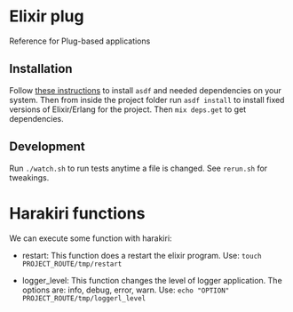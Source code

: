 # Elixir plug

Reference for Plug-based applications

## Installation

Follow [these instructions](https://gist.github.com/rubencaro/6a28138a40e629b06470) to install `asdf` and needed dependencies on your system. Then from inside the project folder run `asdf install` to install fixed versions of Elixir/Erlang for the project. Then `mix deps.get` to get dependencies.

## Development

Run `./watch.sh` to run tests anytime a file is changed. See `rerun.sh` for tweakings.

# Harakiri functions

We can execute some function with harakiri:

- restart: This function does a restart the elixir program. Use: 
```touch PROJECT_ROUTE/tmp/restart```

- logger_level: This function changes the level of logger application. The 
options are: info, debug, error, warn. Use:
```echo "OPTION" PROJECT_ROUTE/tmp/loggerl_level```